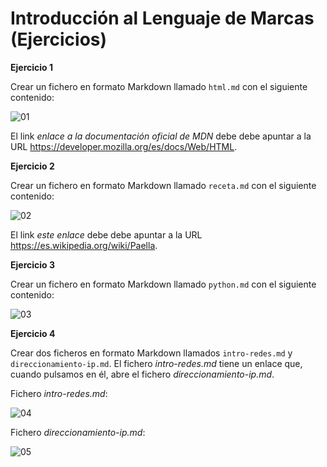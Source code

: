 # Introducción al Lenguaje de Marcas (Ejercicios)

__Ejercicio 1__

Crear un fichero en formato Markdown llamado `html.md` con el siguiente contenido:

![][01]

El link _enlace a la documentación oficial de MDN_ debe debe apuntar a la URL https://developer.mozilla.org/es/docs/Web/HTML.

__Ejercicio 2__

Crear un fichero en formato Markdown llamado `receta.md` con el siguiente contenido:

![][02]

El link _este enlace_ debe debe apuntar a la URL https://es.wikipedia.org/wiki/Paella.

__Ejercicio 3__

Crear un fichero en formato Markdown llamado  `python.md` con el siguiente contenido:

![][03]

__Ejercicio 4__

Crear dos ficheros en formato Markdown llamados `intro-redes.md` y `direccionamiento-ip.md`. El fichero _intro-redes.md_ tiene un enlace que, cuando pulsamos en él, abre el fichero _direccionamiento-ip.md_.

Fichero _intro-redes.md_:

![][04]

Fichero _direccionamiento-ip.md_:

![][05]

[01]: ../img/ut01/intro-lenguajes-de-marcas/html.png "01"
[02]: ../img/ut01/intro-lenguajes-de-marcas/paella.png "02"
[03]: ../img/ut01/intro-lenguajes-de-marcas/python.png "03"
[04]: ../img/ut01/intro-lenguajes-de-marcas/direccionamiento-ip01.png "04"
[05]: ../img/ut01/intro-lenguajes-de-marcas/direccionamiento-ip02.png "05"
